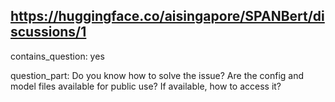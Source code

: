 ## https://huggingface.co/aisingapore/SPANBert/discussions/1

contains_question: yes

question_part: Do you know how to solve the issue? Are the config and model files available for public use? If available, how to access it?